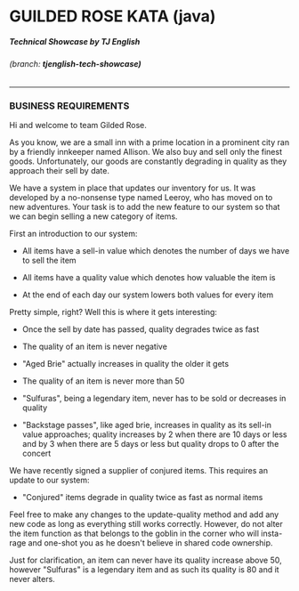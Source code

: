 <h1>GUILDED ROSE KATA (java) </h1>
<h5><i>Technical Showcase by TJ English</i></h5>
<h6><i>(branch: <b>tjenglish-tech-showcase)</b></i></h6>

***

<h3><b>BUSINESS REQUIREMENTS</b></h3>

Hi and welcome to team Gilded Rose.

As you know, we are a small inn with a prime location in a prominent city ran
by a friendly innkeeper named Allison.  We also buy and sell only the finest
goods. Unfortunately, our goods are constantly degrading in quality as they
approach their sell by date.

We have a system in place that updates our inventory for us. It was developed
by a no-nonsense type named Leeroy, who has moved on to new adventures. Your
task is to add the new feature to our system so that we can begin selling a
new category of items.

First an introduction to our system:

- All items have a sell-in value which denotes the number of days we have to
  sell the item

- All items have a quality value which denotes how valuable the item is

- At the end of each day our system lowers both values for every item

Pretty simple, right? Well this is where it gets interesting:

- Once the sell by date has passed, quality degrades twice as fast

- The quality of an item is never negative

- "Aged Brie" actually increases in quality the older it gets

- The quality of an item is never more than 50

- "Sulfuras", being a legendary item, never has to be sold or decreases in
  quality

- "Backstage passes", like aged brie, increases in quality as its sell-in
  value approaches; quality increases by 2 when there are 10 days or less
  and by 3 when there are 5 days or less but quality drops to 0 after the
  concert

We have recently signed a supplier of conjured items. This requires an update
to our system:

- "Conjured" items degrade in quality twice as fast as normal items

Feel free to make any changes to the update-quality method and add any new code
as long as everything still works correctly. However, do not alter the item
function as that belongs to the goblin in the corner who will insta-rage and
one-shot you as he doesn't believe in shared code ownership.


Just for clarification, an item can never have its quality increase above 50,
however "Sulfuras" is a legendary item and as such its quality is 80 and it
never alters.
